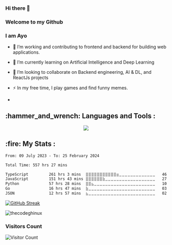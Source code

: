 ### Hi there 👋

### Welcome to my Github

### I am Ayo


- 🔭 I’m working and contributing to frontend and backend for building web applications.

- 🌱 I’m currently learning on Artificial Intelligence and Deep Learning

- 👯 I’m looking to collaborate on Backend engineering, AI & DL, and ReactJs projects

- ⚡ In my free time, I play games and find funny memes.
- 

<h2>  :hammer_and_wrench: Languages and Tools : </h2>
  
<p align="center">
  <a href="https://skillicons.dev">
    <img src="https://skillicons.dev/icons?i=tensorflow,py,js,ts,nodejs,express,django,fastapi,flask,mongodb,mysql,react,redux,nextjs,git,github,kubernetes,docker,c,vim,emacs" />
  </a>
</p>


<h2>  :fire: My Stats : </h2>

<!--START_SECTION:waka-->

```txt
From: 09 July 2023 - To: 25 February 2024

Total Time: 557 hrs 27 mins

TypeScript         261 hrs 3 mins  ⣿⣿⣿⣿⣿⣿⣿⣿⣿⣿⣿⣶⣀⣀⣀⣀⣀⣀⣀⣀⣀⣀⣀⣀⣀   46.83 %
JavaScript         151 hrs 43 mins ⣿⣿⣿⣿⣿⣿⣷⣀⣀⣀⣀⣀⣀⣀⣀⣀⣀⣀⣀⣀⣀⣀⣀⣀⣀   27.22 %
Python             57 hrs 28 mins  ⣿⣿⣦⣀⣀⣀⣀⣀⣀⣀⣀⣀⣀⣀⣀⣀⣀⣀⣀⣀⣀⣀⣀⣀⣀   10.31 %
Go                 16 hrs 47 mins  ⣷⣀⣀⣀⣀⣀⣀⣀⣀⣀⣀⣀⣀⣀⣀⣀⣀⣀⣀⣀⣀⣀⣀⣀⣀   03.01 %
JSON               12 hrs 57 mins  ⣦⣀⣀⣀⣀⣀⣀⣀⣀⣀⣀⣀⣀⣀⣀⣀⣀⣀⣀⣀⣀⣀⣀⣀⣀   02.33 %
```

<!--END_SECTION:waka-->

<div>
  
  <a href="https://git.io/streak-stats"><img src="https://streak-stats.demolab.com?user=thecodeghinux&theme=prussian&hide_border=true&border_radius=12&card_width=350" alt="GitHub Streak" /></a>
  <p><img src="https://github-readme-stats.vercel.app/api/top-langs?username=thecodeghinux&show_icons=true&locale=en&layout=compact&theme=prussian&hide_border=true&border_radius=12&card_width=350" alt="thecodeghinux"/></p>
  
  <!--[![GitHub stats](https://github-readme-stats.vercel.app/api?username=thecodeghinux&theme=prussian&hide_border=true&border_radius=12&card_width=350)](https://github.com/thecodeghinux/github-readme-stats)-->
</div>


<!--
**TheCodeGhinux/TheCodeGhinux** is a ✨ _special_ ✨ repository because its `README.md` (this file) appears on your GitHub profile.

Here are some ideas to get you started:

- 🔭 I’m currently working on ...
- 🌱 I’m currently learning ...
- 👯 I’m looking to collaborate on ...
- 🤔 I’m looking for help with ...
- 💬 Ask me about ...
- 📫 How to reach me: ...
- 😄 Pronouns: ...
- ⚡ Fun fact: ...
-->

### Visitors Count

![Visitor Count](https://profile-counter.glitch.me/{thecodeghinux}/count.svg)
